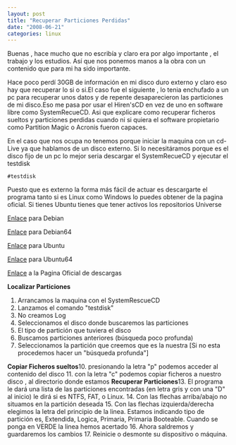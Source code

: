 ```yaml
---
layout: post
title: "Recuperar Particiones Perdidas"
date: "2008-06-21"
categories: linux
---
```


Buenas , hace mucho que no escribía y claro era por algo importante , el trabajo y los estudios. Así que nos ponemos manos a la obra con un contenido que para mi ha sido importante.

Hace poco perdí 30GB de información en mi disco duro externo y claro eso hay que recuperar lo si o si.El caso fue el siguiente , lo tenia enchufado a un pc para recuperar unos datos y de repente desaparecieron las particiones de mi disco.Eso me pasa por usar el Hiren'sCD en vez de uno en software libre como SystemRecueCD. Asi que explicare como recuperar ficheros sueltos y particiones perdidas cuando ni si quiera el software propietario como Partition Magic o Acronis fueron capaces.

En el caso que nos ocupa no tenemos porque iniciar la maquina con un cd-Live ya que hablamos de un disco externo. Si lo necesitáramos porque es el disco fijo de un pc lo mejor seria descargar el SystemRecueCD y ejecutar el testdisk

`#testdisk`

Puesto que es externo la forma más fácil de actuar es descargarte el programa tanto si es Linux como Windows lo puedes obtener de la pagina oficial. Si tienes Ubuntu tienes que tener activos los repositorios Universe

[Enlace](https://ftp.cz.debian.org/debian/pool/main/t/testdisk/testdisk_6.5-1_386.deb) para Debian

[Enlace](https://ftp.cz.debian.org/debian/pool/main/t/testdisk/testdisk_6.5-1_amd64.deb) para Debian64

[Enlace](https://ubuntu-hr.org/ubuntu/pool/universe/t/testdisk/testdisk_6.8-1_i386.deb) para Ubuntu

[Enlace](https://ubuntu-hr.org/ubuntu/pool/universe/t/testdisk/testdisk_6.8-1_amd64.deb) para Ubuntu64

[Enlace](https://www.cgsecurity.org/wiki/TestDisk_Descargar) a la Pagina Oficial de descargas

**Localizar Particiones**

1. Arrancamos la maquina con el SystemRescueCD
2. Lanzamos el comando "testdisk"
3. No creamos Log
4. Seleccionamos el disco donde buscaremos las particiones
5. El tipo de partición que tuviera el disco
6. Buscamos particiones anteriores (búsqueda poco profunda)
7. Seleccionamos la partición que creemos que es la nuestra
\[Si no esta procedemos hacer un "búsqueda profunda"\]

**Copiar Ficheros sueltos**10. presionando la letra "p" podemos acceder al contenido del disco
11. con la letra "c" podemos copiar ficheros a nuestro disco , al directorio donde estamos
**Recuperar Particiones**13. El programa le dará una lista de las particiones encontradas (en letra gris y con una "D" al inicio) le dirá si es NTFS, FAT, o Linux.
14. Con las flechas arriba/abajo no situamos en la partición deseada
15. Con las flechas izquierda/derecha elegimos la letra del principio de la linea. Estamos indicando tipo de partición es, Extendida, Logica, Primaria, Primaria Booteable. Cuando se ponga en VERDE la linea hemos acertado
16. Ahora saldremos y guardaremos los cambios
17. Reinicie o desmonte su dispositivo o máquina.
